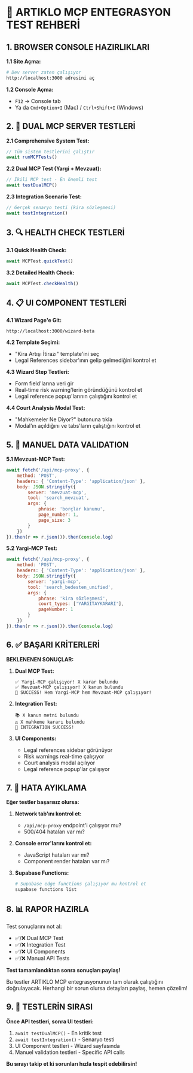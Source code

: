 # 🧪 **ARTIKLO MCP ENTEGRASYON TEST REHBERİ**

## **1. BROWSER CONSOLE HAZIRLIKLARI**

**1.1 Site Açma:**
```bash
# Dev server zaten çalışıyor
http://localhost:3000 adresini aç
```

**1.2 Console Açma:**
- `F12` → Console tab
- Ya da `Cmd+Option+I` (Mac) / `Ctrl+Shift+I` (Windows)

## **2. 🎯 DUAL MCP SERVER TESTLERİ**

**2.1 Comprehensive System Test:**
```javascript
// Tüm sistem testlerini çalıştır
await runMCPTests()
```

**2.2 Dual MCP Test (Yargi + Mevzuat):**
```javascript
// İkili MCP test - En önemli test
await testDualMCP()
```

**2.3 Integration Scenario Test:**
```javascript
// Gerçek senaryo testi (kira sözleşmesi)
await testIntegration()
```

## **3. 🔍 HEALTH CHECK TESTLERİ**

**3.1 Quick Health Check:**
```javascript
await MCPTest.quickTest()
```

**3.2 Detailed Health Check:**
```javascript
await MCPTest.checkHealth()
```

## **4. 📋 UI COMPONENT TESTLERİ**

**4.1 Wizard Page'e Git:**
```
http://localhost:3000/wizard-beta
```

**4.2 Template Seçimi:**
- "Kira Artışı İtirazı" template'ini seç
- Legal References sidebar'ının gelip gelmediğini kontrol et

**4.3 Wizard Step Testleri:**
- Form field'larına veri gir
- Real-time risk warning'lerin göründüğünü kontrol et
- Legal reference popup'larının çalıştığını kontrol et

**4.4 Court Analysis Modal Test:**
- "Mahkemeler Ne Diyor?" butonuna tıkla
- Modal'ın açıldığını ve tabs'ların çalıştığını kontrol et

## **5. 🔬 MANUEL DATA VALIDATION**

**5.1 Mevzuat-MCP Test:**
```javascript
await fetch('/api/mcp-proxy', {
    method: 'POST',
    headers: { 'Content-Type': 'application/json' },
    body: JSON.stringify({
        server: 'mevzuat-mcp',
        tool: 'search_mevzuat',
        args: {
            phrase: 'borçlar kanunu',
            page_number: 1,
            page_size: 3
        }
    })
}).then(r => r.json()).then(console.log)
```

**5.2 Yargi-MCP Test:**
```javascript
await fetch('/api/mcp-proxy', {
    method: 'POST',
    headers: { 'Content-Type': 'application/json' },
    body: JSON.stringify({
        server: 'yargi-mcp',
        tool: 'search_bedesten_unified',
        args: {
            phrase: 'kira sözleşmesi',
            court_types: ['YARGITAYKARARI'],
            pageNumber: 1
        }
    })
}).then(r => r.json()).then(console.log)
```

## **6. ✅ BAŞARI KRİTERLERİ**

**BEKLENENEN SONUÇLAR:**

1. **Dual MCP Test:**
   ```
   ✅ Yargi-MCP çalışıyor! X karar bulundu
   ✅ Mevzuat-MCP çalışıyor! X kanun bulundu
   🎉 SUCCESS! Hem Yargi-MCP hem Mevzuat-MCP çalışıyor!
   ```

2. **Integration Test:**
   ```
   📚 X kanun metni bulundu
   ⚖️ X mahkeme kararı bulundu
   🎉 INTEGRATION SUCCESS!
   ```

3. **UI Components:**
   - Legal references sidebar görünüyor
   - Risk warnings real-time çalışıyor
   - Court analysis modal açılıyor
   - Legal reference popup'lar çalışıyor

## **7. 🚨 HATA AYIKLAMA**

**Eğer testler başarısız olursa:**

1. **Network tab'ını kontrol et:**
   - `/api/mcp-proxy` endpoint'i çalışıyor mu?
   - 500/404 hataları var mı?

2. **Console error'larını kontrol et:**
   - JavaScript hataları var mı?
   - Component render hataları var mı?

3. **Supabase Functions:**
   ```bash
   # Supabase edge functions çalışıyor mu kontrol et
   supabase functions list
   ```

## **8. 📊 RAPOR HAZIRLA**

Test sonuçlarını not al:
- ✅/❌ Dual MCP Test
- ✅/❌ Integration Test  
- ✅/❌ UI Components
- ✅/❌ Manual API Tests

**Test tamamlandıktan sonra sonuçları paylaş!**

Bu testler ARTIKLO MCP entegrasyonunun tam olarak çalıştığını doğrulayacak. Herhangi bir sorun olursa detayları paylaş, hemen çözelim!

## **9. 🔄 TESTLERİN SIRASI**

**Önce API testleri, sonra UI testleri:**

1. `await testDualMCP()` - En kritik test
2. `await testIntegration()` - Senaryo testi  
3. UI Component testleri - Wizard sayfasında
4. Manuel validation testleri - Specific API calls

**Bu sırayı takip et ki sorunları hızla tespit edebilirsin!**